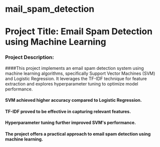# mail_spam_detection

# **Project Title: Email Spam Detection using Machine Learning**

### **Project Description:**

####This project implements an email spam detection system using machine learning algorithms, specifically Support Vector Machines (SVM) and Logistic Regression. It leverages the TF-IDF technique for feature extraction and explores hyperparameter tuning to optimize model performance.

#### SVM achieved higher accuracy compared to Logistic Regression.
#### TF-IDF proved to be effective in capturing relevant features.
#### Hyperparameter tuning further improved SVM's performance.
#### The project offers a practical approach to email spam detection using machine learning.
